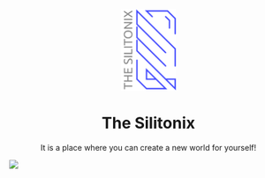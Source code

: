 <div id="header" align="center" background="#000">
  <img width="100px" src="https://github.com/Silitonix/Silitonix/raw/main/logo-dark.svg">
  <h1 color="#00FF00">The Silitonix</h1>
  <p>It is a place where you can create a new world for yourself!</p>
</div>


<img src="https://img.shields.io/static/v1?label=&message=Programming%20languages%20can%20only%20be%20created%20by%20a%20programmers&color=orange">
